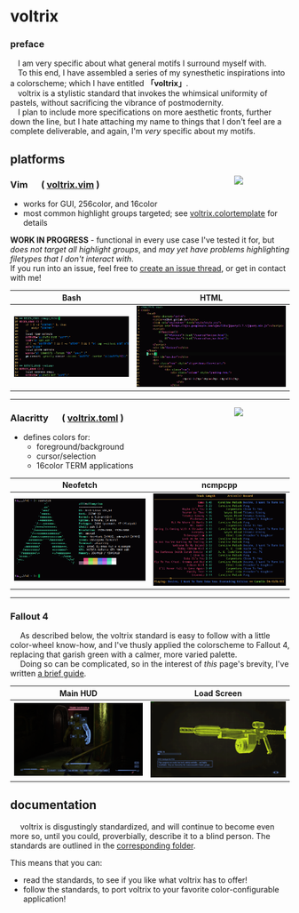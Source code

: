 # voltrix
### preface
&emsp;I am very specific about what general motifs I surround myself with.\
&emsp;To this end, I have assembled a series of my synesthetic inspirations into a colorscheme; which I have entitled **「voltrix」**.\
&emsp;voltrix is a stylistic standard that invokes the whimsical uniformity of pastels, without sacrificing the vibrance of postmodernity.\
&emsp;I plan to include more specifications on more aesthetic fronts, further down the line, but I hate attaching my name to things that I don't feel are a complete deliverable, and again, I'm _very_ specific about my motifs.

## platforms

<img align=right width=100vw src=https://www.vim.org/images/vimlogo.svg>

### Vim &emsp; ( [voltrix.vim](./vim/colors/voltrix.vim) )

- works for GUI, 256color, and 16color
- most common highlight groups targeted; see [voltrix.colortemplate](./vim/voltrix.colortemplate) for details

**WORK IN PROGRESS** - functional in every use case I've tested it for, but *does not target all highlight groups*, and *may yet have problems highlighting filetypes that I don't interact with*.\
If you run into an issue, feel free to [create an issue thread](https://gitlab.com/volbot/voltrix/-/issues/new), or get in contact with me!

| Bash | HTML |
| --- | --- |
|<img src=doc/examples/VOLTRIX_VIM_BASH.png> | <img src=doc/examples/VOLTRIX_VIM_HTML.png> |

---

<img align=right width=100vw src=https://upload.wikimedia.org/wikipedia/commons/9/90/Alacritty_logo.svg>

### Alacritty &emsp; ( [voltrix.toml](./alacritty/voltrix.toml) )
- defines colors for:
    - foreground/background
    - cursor/selection
    - 16color TERM applications

| Neofetch | ncmpcpp |
| --- | --- |
|<img src=doc/examples/VOLTRIX_ALACRITTY_NEOFETCH.png> | <img src=doc/examples/VOLTRIX_ALACRITTY_NCMPCPP.png> |

---

### Fallout 4
&emsp; As described below, the voltrix standard is easy to follow with a little color-wheel know-how, and I've thusly applied the colorscheme to Fallout 4, replacing that garish green with a calmer, more varied palette.\
&emsp; Doing so can be complicated, so in the interest of _this_ page's brevity, I've written [a brief guide](fallout4/README.md).

| Main HUD | Load Screen |
| --- | --- |
|<img src=doc/examples/VOLTRIX_FO4_VATS.png> | <img src=doc/examples/VOLTRIX_FO4_LOADING.png> |
    
## documentation
&emsp; voltrix is disgustingly standardized, and will continue to become even more so, until you could, proverbially, describe it to a blind person. The standards are outlined in the [corresponding folder](./standards/).

This means that you can:
 - read the standards, to see if you like what voltrix has to offer!
 - follow the standards, to port voltrix to your favorite color-configurable application!

